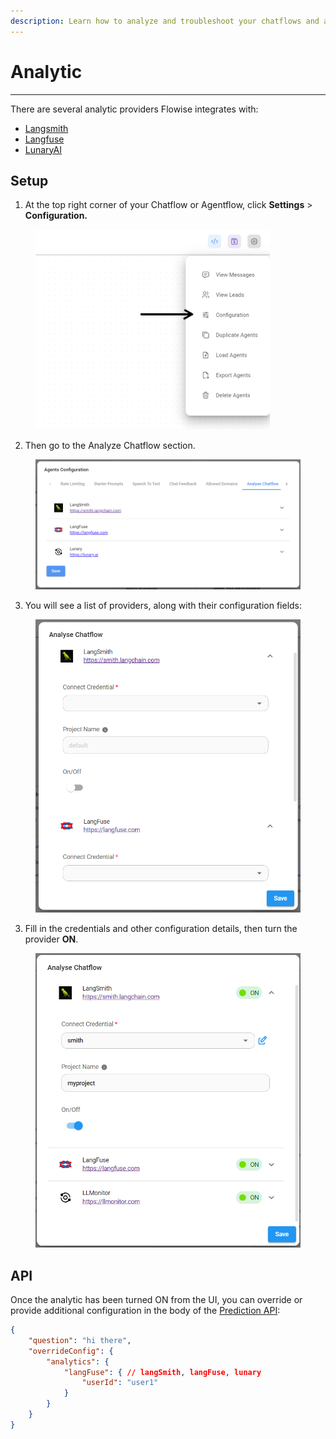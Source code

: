 ```yaml
---
description: Learn how to analyze and troubleshoot your chatflows and agentflows
---
```


# Analytic

***

There are several analytic providers Flowise integrates with:

* [Langsmith](https://smith.langchain.com/)
* [Langfuse](https://langfuse.com/)
* [LunaryAI](https://lunary.ai/)

## Setup

1. At the top right corner of your Chatflow or Agentflow, click **Settings** > **Configuration.**

<figure><img src="../.gitbook/assets/image (105).png" alt="" width="375"><figcaption></figcaption></figure>

2. Then go to the Analyze Chatflow section.

<figure><img src="../.gitbook/assets/image (157).png" alt=""><figcaption></figcaption></figure>

3. You will see a list of providers, along with their configuration fields:

<figure><img src="../.gitbook/assets/image (82).png" alt="" width="563"><figcaption></figcaption></figure>

3. Fill in the credentials and other configuration details, then turn the provider **ON**.

<figure><img src="../.gitbook/assets/image (83).png" alt="" width="563"><figcaption></figcaption></figure>

## API

Once the analytic has been turned ON from the UI, you can override or provide additional configuration in the body of the [Prediction API](api.md#prediction-api):

```json
{
    "question": "hi there",
    "overrideConfig": {
        "analytics": {
            "langFuse": { // langSmith, langFuse, lunary
                "userId": "user1"
            }
        }
    }
}
```
